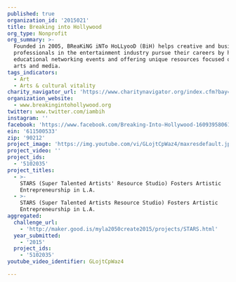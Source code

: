 ```yaml
---
published: true
organization_id: '2015021'
title: Breaking into Hollywood
org_type: Nonprofit
org_summary: >-
  Founded in 2005, BReaKiNG iNTo HoLLyooD (BiH) helps creative and business
  professionals in the entertainment industry pursue their careers by hosting
  educational networking events and offering unique resources focused on the
  arts and media.
tags_indicators:
  - Art
  - Arts & cultural vitality
charity_navigator_url: 'https://www.charitynavigator.org/index.cfm?bay=search.profile&ein=611500533'
organization_website:
  - www.breakingintohollywood.org
twitter: www.twitter.com/iambih
instagram: ''
facebook: 'https://www.facebook.com/Breaking-Into-Hollywood-160939580614639/timeline/'
ein: '611500533'
zip: '90212'
project_image: 'https://img.youtube.com/vi/GLojtCpWaz4/maxresdefault.jpg'
project_video: ''
project_ids:
  - '5102035'
project_titles:
  - >-
    STARS (Super Talented Artists' Resource Studio) Fosters Artistic
    Entrepreneurship in L.A. 
  - >-
    STARS (Super Talented Artists Resource Studio) Fosters Artistic
    Entrepreneurship in L.A.
aggregated:
  challenge_url:
    - 'http://maker.good.is/myla2050create2015/projects/STARS.html'
  year_submitted:
    - '2015'
  project_ids:
    - '5102035'
youtube_video_identifier: GLojtCpWaz4

---
```

